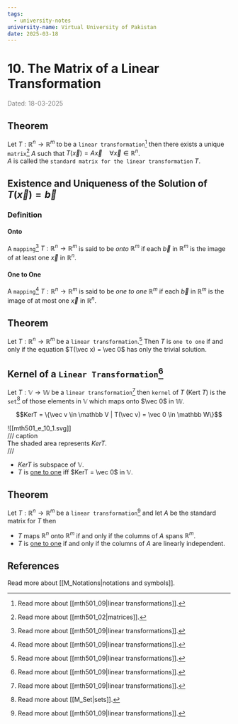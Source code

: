 ```yaml
---
tags:
  - university-notes
university-name: Virtual University of Pakistan
date: 2025-03-18
---
```


# 10. The Matrix of a Linear Transformation

<span style="color: gray;">Dated: 18-03-2025</span>

## Theorem

Let $T: \mathbb R^n \to \mathbb R^m$ to be a `linear transformation`[^1] then there exists a unique `matrix`[^2] $A$ such that $T(\vec x) = A \vec x \quad \forall \vec x \in \mathbb R^n$.  
$A$ is called the `standard matrix for the linear transformation` $T$.

## Existence and Uniqueness of the Solution of $T(\vec x) = \vec b$

### Definition

#### Onto

A `mapping`[^1] $T : \mathbb R^n \to \mathbb R^m$ is said to be _onto_ $\mathbb R^m$ if each $\vec b$ in $\mathbb R^m$ is the image of at least one $\vec x$ in $\mathbb R^n$.

#### One to One

A `mapping`[^1] $T : \mathbb R^n \to \mathbb R^m$ is said to be _one to one_ $\mathbb R^m$ if each $\vec b$ in $\mathbb R^m$ is the image of at most one $\vec x$ in $\mathbb R^n$.

## Theorem

Let $T : \mathbb R^n \to \mathbb R^m$ be a `linear transformation`.[^1] Then $T$ is `one to one` if and only if the equation $T(\vec x) = \vec 0$ has only the trivial solution.

## Kernel of a `Linear Transformation`[^1]

Let $T : \mathbb V \to \mathbb W$ be a `linear transformation`[^1] then `kernel` of $T$ (Kert $T$) is the `set`[^3] of those elements in $\mathbb V$ which maps onto $\vec 0$ in $\mathbb W$.  

$$KerT = \{\vec v \in \mathbb V | T(\vec v) = \vec 0 \in \mathbb W\}$$

![[mth501_e_10_1.svg]]  
/// caption  
The shaded area represents $KerT$.  
///

- $KerT$ is subspace of $\mathbb V$.
- $T$ is [one to one](#one-to-one) iff $KerT = \vec 0$ in $\mathbb V$.

## Theorem

Let $T : \mathbb R^n \to \mathbb R^m$ be a `linear transformation`[^1] and let $A$ be the standard matrix for $T$ then

- $T$ maps $\mathbb R^n$ onto $\mathbb R^m$ if and only if the columns of $A$ spans $\mathbb R^m$.
- $T$ is [one to one](#one-to-one) if and only if the columns of $A$ are linearly independent.

## References

Read more about [[M_Notations|notations and symbols]].

[^1]: Read more about [[mth501_09|linear transformations]].
[^2]: Read more about [[mth501_02|matrices]].
[^3]: Read more about [[M_Set|sets]].